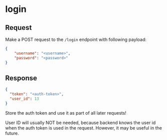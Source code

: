# login

## Request 

Make a POST request to the `/login` endpoint with following payload:

```json
{
    "username": "<username>",
    "password": "<password>"
}
```

## Response

```json
{
  "token": "<auth-token>",
  "user_id": 13
}
```

Store the auth token and use it as part of all later requests!

User ID will usually NOT be needed, because backend knows the user id when the auth token is used in the request.
However, it may be useful in the future.
